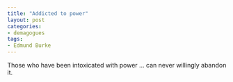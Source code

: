 ```yaml
---
title: "Addicted to power"
layout: post
categories:
- demagogues
tags:
- Edmund Burke
---
```


Those who have been intoxicated with power ... can never willingly abandon it.